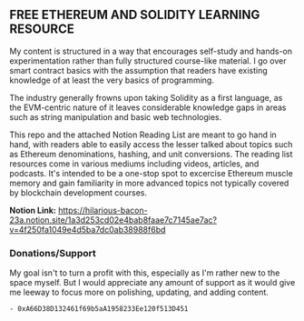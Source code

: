 ## FREE ETHEREUM AND SOLIDITY LEARNING RESOURCE

My content is structured in a way that encourages self-study and hands-on experimentation rather than fully structured course-like material. I go over smart contract basics with the assumption that readers have existing knowledge of at least the very basics of programming.

The industry generally frowns upon taking Solidity as a first language, as the EVM-centric nature of it leaves considerable knowledge gaps in areas such as string manipulation and basic web technologies.

This repo and the attached Notion Reading List are meant to go hand in hand, with readers able to easily access the lesser talked about topics such as Ethereum denominations, hashing, and unit conversions. The reading list resources come in various mediums including videos, articles, and podcasts. It's intended to be a one-stop spot to excercise Ethereum muscle memory and gain familiarity in more advanced topics not typically covered by blockchain development courses.

<strong>Notion Link:</strong> https://hilarious-bacon-23a.notion.site/1a3d253cd02e4bab8faae7c7145ae7ac?v=4f250fa1049e4d5ba7dc0ab38988f6bd

### Donations/Support

My goal isn't to turn a profit with this, especially as I'm rather new to the space myself. But I would appreciate any amount of support as it would give me leeway to focus more on polishing, updating, and adding content.

    - 0xA66D38D132461f69b5aA1958233Ee120f513D451
